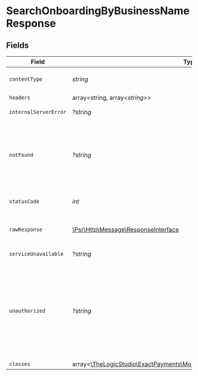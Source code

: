 # SearchOnboardingByBusinessNameResponse


## Fields

| Field                                                                                                                                                                                              | Type                                                                                                                                                                                               | Required                                                                                                                                                                                           | Description                                                                                                                                                                                        |
| -------------------------------------------------------------------------------------------------------------------------------------------------------------------------------------------------- | -------------------------------------------------------------------------------------------------------------------------------------------------------------------------------------------------- | -------------------------------------------------------------------------------------------------------------------------------------------------------------------------------------------------- | -------------------------------------------------------------------------------------------------------------------------------------------------------------------------------------------------- |
| `contentType`                                                                                                                                                                                      | *string*                                                                                                                                                                                           | :heavy_check_mark:                                                                                                                                                                                 | HTTP response content type for this operation                                                                                                                                                      |
| `headers`                                                                                                                                                                                          | array<string, array<*string*>>                                                                                                                                                                     | :heavy_check_mark:                                                                                                                                                                                 | N/A                                                                                                                                                                                                |
| `internalServerError`                                                                                                                                                                              | *?string*                                                                                                                                                                                          | :heavy_minus_sign:                                                                                                                                                                                 | **Internal Server Error**<br/>                                                                                                                                                                     |
| `notFound`                                                                                                                                                                                         | *?string*                                                                                                                                                                                          | :heavy_minus_sign:                                                                                                                                                                                 | **Not Found**\<br/>\<br/>When you'll get `404 Not Found` response:<br/>- The Organization associated to the session User or Application doesn't exist. <br/>                                       |
| `statusCode`                                                                                                                                                                                       | *int*                                                                                                                                                                                              | :heavy_check_mark:                                                                                                                                                                                 | HTTP response status code for this operation                                                                                                                                                       |
| `rawResponse`                                                                                                                                                                                      | [\Psr\Http\Message\ResponseInterface](https://www.php-fig.org/psr/psr-7/#33-psrhttpmessageresponseinterface)                                                                                       | :heavy_check_mark:                                                                                                                                                                                 | Raw HTTP response; suitable for custom response parsing                                                                                                                                            |
| `serviceUnavailable`                                                                                                                                                                               | *?string*                                                                                                                                                                                          | :heavy_minus_sign:                                                                                                                                                                                 | **Service Unavailable**<br/>                                                                                                                                                                       |
| `unauthorized`                                                                                                                                                                                     | *?string*                                                                                                                                                                                          | :heavy_minus_sign:                                                                                                                                                                                 | **Unauthorized**\<br/>\<br/>When you'll get `401 Unauthorized` response:<br/>- The User or Application Token is invalid.<br/>- The User or Application Token doesn't have the permission to view the Onboardings.<br/> |
| `classes`                                                                                                                                                                                          | array<[\TheLogicStudio\ExactPayments\Models\Shared\OnboardingWithoutPrincipal](../../Models/Shared/OnboardingWithoutPrincipal.md)>                                                                 | :heavy_minus_sign:                                                                                                                                                                                 | **OK**                                                                                                                                                                                             |